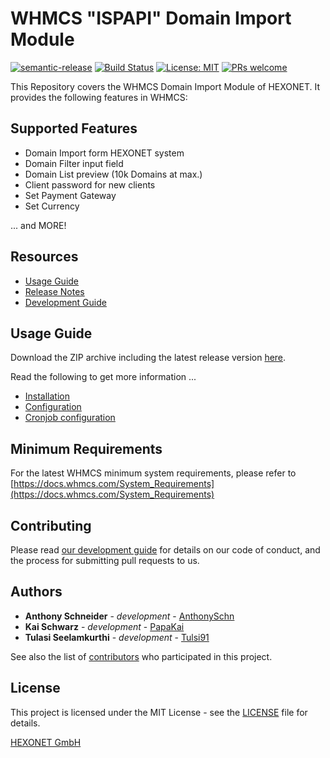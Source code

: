 # WHMCS "ISPAPI" Domain Import Module #

[![semantic-release](https://img.shields.io/badge/%20%20%F0%9F%93%A6%F0%9F%9A%80-semantic--release-e10079.svg)](https://github.com/semantic-release/semantic-release)
[![Build Status](https://travis-ci.org/hexonet/whmcs-ispapi-domainimport.svg?branch=master)](https://travis-ci.org/hexonet/whmcs-ispapi-domainimport)
[![License: MIT](https://img.shields.io/badge/License-MIT-blue.svg)](https://opensource.org/licenses/MIT)
[![PRs welcome](https://img.shields.io/badge/PRs-welcome-brightgreen.svg)](https://github.com/hexonet/whmcs-ispapi-domainimport/blob/master/CONTRIBUTING.md)

This Repository covers the WHMCS Domain Import Module of HEXONET. It provides the following features in WHMCS:

## Supported Features ##

* Domain Import form HEXONET system
* Domain Filter input field
* Domain List preview (10k Domains at max.)
* Client password for new clients
* Set Payment Gateway
* Set Currency

... and MORE!

## Resources ##

* [Usage Guide](https://github.com/hexonet/whmcs-ispapi-domainimport/wiki/Usage-Guide)
* [Release Notes](https://github.com/hexonet/whmcs-ispapi-domainimport/releases)
* [Development Guide](https://github.com/hexonet/whmcs-ispapi-domainimport/wiki/Development-Guide)

## Usage Guide ##

Download the ZIP archive including the latest release version [here](https://github.com/hexonet/whmcs-ispapi-domainimport/raw/master/whmcs-ispapi-domainimport-latest.zip).

Read the following to get more information ...

* [Installation](https://github.com/hexonet/whmcs-ispapi-domainimport/wiki/Usage-Guide#installation)
* [Configuration](https://github.com/hexonet/whmcs-ispapi-domainimport/wiki/Usage-Guide#configuration)
* [Cronjob configuration](https://github.com/hexonet/whmcs-ispapi-domainimport/wiki/Usage-Guide#cronjob-configuration)

## Minimum Requirements ##

For the latest WHMCS minimum system requirements, please refer to
[https://docs.whmcs.com/System_Requirements](https://docs.whmcs.com/System_Requirements)

## Contributing ##

Please read [our development guide](https://github.com/hexonet/whmcs-ispapi-domainimport/wiki/Development-Guide) for details on our code of conduct, and the process for submitting pull requests to us.

## Authors ##

* **Anthony Schneider** - *development* - [AnthonySchn](https://github.com/anthonyschn)
* **Kai Schwarz** - *development* - [PapaKai](https://github.com/papakai)
* **Tulasi Seelamkurthi** - *development* - [Tulsi91](https://github.com/tulsi91)

See also the list of [contributors](https://github.com/hexonet/whmcs-ispapi-domainimport/graphs/contributors) who participated in this project.

## License ##

This project is licensed under the MIT License - see the [LICENSE](https://github.com/hexonet/whmcs-ispapi-domainimport/blob/master/LICENSE) file for details.

[HEXONET GmbH](https://hexonet.net)
